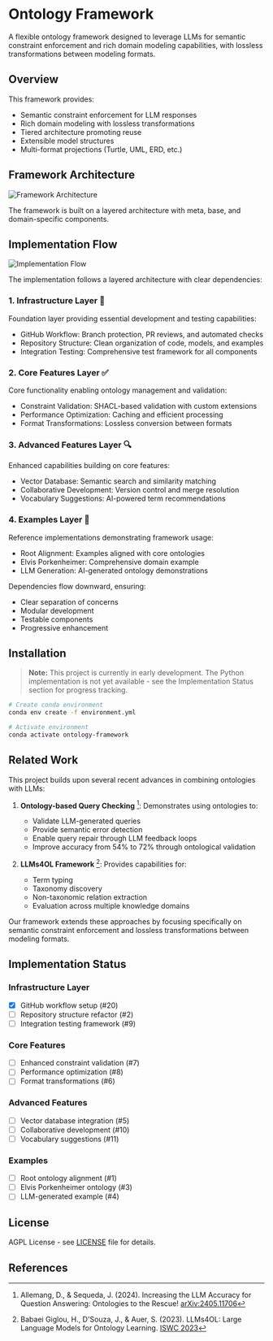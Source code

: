 # Ontology Framework

A flexible ontology framework designed to leverage LLMs for semantic constraint enforcement and rich domain modeling capabilities, with lossless transformations between modeling formats.

## Overview

This framework provides:

- Semantic constraint enforcement for LLM responses
- Rich domain modeling with lossless transformations
- Tiered architecture promoting reuse
- Extensible model structures
- Multi-format projections (Turtle, UML, ERD, etc.)

## Framework Architecture

![Framework Architecture](ontology-framework.svg)

The framework is built on a layered architecture with meta, base, and domain-specific components.

## Implementation Flow

![Implementation Flow](diagrams/Implementation%20Flow.svg)

The implementation follows a layered architecture with clear dependencies:

### 1. Infrastructure Layer 🔧
Foundation layer providing essential development and testing capabilities:
- GitHub Workflow: Branch protection, PR reviews, and automated checks
- Repository Structure: Clean organization of code, models, and examples
- Integration Testing: Comprehensive test framework for all components

### 2. Core Features Layer ✅
Core functionality enabling ontology management and validation:
- Constraint Validation: SHACL-based validation with custom extensions
- Performance Optimization: Caching and efficient processing
- Format Transformations: Lossless conversion between formats

### 3. Advanced Features Layer 🔍
Enhanced capabilities building on core features:
- Vector Database: Semantic search and similarity matching
- Collaborative Development: Version control and merge resolution
- Vocabulary Suggestions: AI-powered term recommendations

### 4. Examples Layer 🎸
Reference implementations demonstrating framework usage:
- Root Alignment: Examples aligned with core ontologies
- Elvis Porkenheimer: Comprehensive domain example
- LLM Generation: AI-generated ontology demonstrations

Dependencies flow downward, ensuring:
- Clear separation of concerns
- Modular development
- Testable components
- Progressive enhancement

## Installation

> **Note:** This project is currently in early development. The Python implementation is not yet available - see the Implementation Status section for progress tracking.

```bash
# Create conda environment
conda env create -f environment.yml

# Activate environment
conda activate ontology-framework
```

## Related Work

This project builds upon several recent advances in combining ontologies with LLMs:

1. **Ontology-based Query Checking** [^1]: Demonstrates using ontologies to:

   - Validate LLM-generated queries
   - Provide semantic error detection
   - Enable query repair through LLM feedback loops
   - Improve accuracy from 54% to 72% through ontological validation

2. **LLMs4OL Framework** [^2]: Provides capabilities for:

   - Term typing
   - Taxonomy discovery
   - Non-taxonomic relation extraction
   - Evaluation across multiple knowledge domains

Our framework extends these approaches by focusing specifically on semantic constraint enforcement and lossless transformations between modeling formats.

## Implementation Status

### Infrastructure Layer
- [x] GitHub workflow setup (#20)
- [ ] Repository structure refactor (#2)
- [ ] Integration testing framework (#9)

### Core Features
- [ ] Enhanced constraint validation (#7)
- [ ] Performance optimization (#8)
- [ ] Format transformations (#6)

### Advanced Features
- [ ] Vector database integration (#5)
- [ ] Collaborative development (#10)
- [ ] Vocabulary suggestions (#11)

### Examples
- [ ] Root ontology alignment (#1)
- [ ] Elvis Porkenheimer ontology (#3)
- [ ] LLM-generated example (#4)

## License

AGPL License - see [LICENSE](LICENSE "AGPL license.") file for details.

## References

[^1]: Allemang, D., & Sequeda, J. (2024). Increasing the LLM Accuracy for Question Answering: Ontologies to the Rescue! [arXiv:2405.11706](https://arxiv.org/abs/2405.11706)
    
[^2]: Babaei Giglou, H., D'Souza, J., & Auer, S. (2023). LLMs4OL: Large Language Models for Ontology Learning. [ISWC 2023](https://link.springer.com/chapter/10.1007/978-3-031-47240-4_22)
